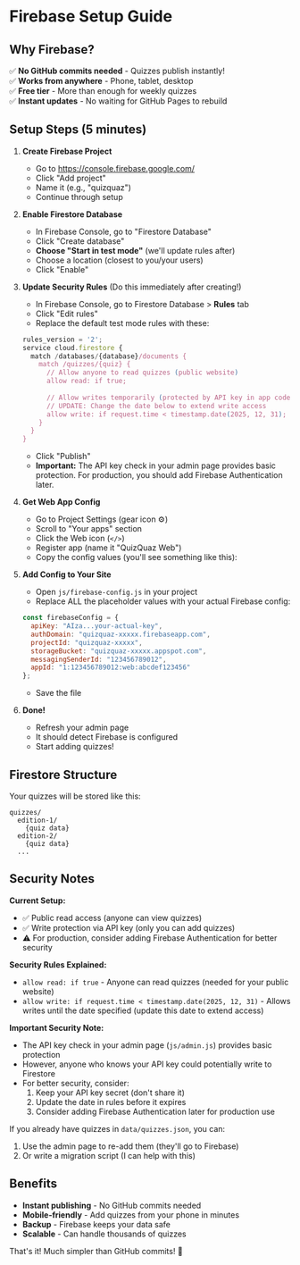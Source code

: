 # Firebase Setup Guide

## Why Firebase?

✅ **No GitHub commits needed** - Quizzes publish instantly!  
✅ **Works from anywhere** - Phone, tablet, desktop  
✅ **Free tier** - More than enough for weekly quizzes  
✅ **Instant updates** - No waiting for GitHub Pages to rebuild  

## Setup Steps (5 minutes)

1. **Create Firebase Project**
   - Go to https://console.firebase.google.com/
   - Click "Add project"
   - Name it (e.g., "quizquaz")
   - Continue through setup

2. **Enable Firestore Database**
   - In Firebase Console, go to "Firestore Database"
   - Click "Create database"
   - **Choose "Start in test mode"** (we'll update rules after)
   - Choose a location (closest to you/your users)
   - Click "Enable"

3. **Update Security Rules** (Do this immediately after creating!)
   - In Firebase Console, go to Firestore Database > **Rules** tab
   - Click "Edit rules"
   - Replace the default test mode rules with these:
   
   ```javascript
   rules_version = '2';
   service cloud.firestore {
     match /databases/{database}/documents {
       match /quizzes/{quiz} {
         // Allow anyone to read quizzes (public website)
         allow read: if true;
         
         // Allow writes temporarily (protected by API key in app code)
         // UPDATE: Change the date below to extend write access
         allow write: if request.time < timestamp.date(2025, 12, 31);
       }
     }
   }
   ```
   
   - Click "Publish"
   - **Important:** The API key check in your admin page provides basic protection. For production, you should add Firebase Authentication later.

4. **Get Web App Config**
   - Go to Project Settings (gear icon ⚙️)
   - Scroll to "Your apps" section
   - Click the Web icon (`</>`)
   - Register app (name it "QuizQuaz Web")
   - Copy the config values (you'll see something like this):

5. **Add Config to Your Site**
   - Open `js/firebase-config.js` in your project
   - Replace ALL the placeholder values with your actual Firebase config:
   
   ```javascript
   const firebaseConfig = {
     apiKey: "AIza...your-actual-key",
     authDomain: "quizquaz-xxxxx.firebaseapp.com",
     projectId: "quizquaz-xxxxx",
     storageBucket: "quizquaz-xxxxx.appspot.com",
     messagingSenderId: "123456789012",
     appId: "1:123456789012:web:abcdef123456"
   };
   ```
   
   - Save the file

6. **Done!**
   - Refresh your admin page
   - It should detect Firebase is configured
   - Start adding quizzes!

## Firestore Structure

Your quizzes will be stored like this:
```
quizzes/
  edition-1/
    {quiz data}
  edition-2/
    {quiz data}
  ...
```

## Security Notes

**Current Setup:**
- ✅ Public read access (anyone can view quizzes)
- ✅ Write protection via API key (only you can add quizzes)
- ⚠️ For production, consider adding Firebase Authentication for better security

**Security Rules Explained:**
- `allow read: if true` - Anyone can read quizzes (needed for your public website)
- `allow write: if request.time < timestamp.date(2025, 12, 31)` - Allows writes until the date specified (update this date to extend access)

**Important Security Note:**
- The API key check in your admin page (`js/admin.js`) provides basic protection
- However, anyone who knows your API key could potentially write to Firestore
- For better security, consider:
  1. Keep your API key secret (don't share it)
  2. Update the date in rules before it expires
  3. Consider adding Firebase Authentication later for production use

If you already have quizzes in `data/quizzes.json`, you can:
1. Use the admin page to re-add them (they'll go to Firebase)
2. Or write a migration script (I can help with this)

## Benefits

- **Instant publishing** - No GitHub commits needed
- **Mobile-friendly** - Add quizzes from your phone in minutes
- **Backup** - Firebase keeps your data safe
- **Scalable** - Can handle thousands of quizzes

That's it! Much simpler than GitHub commits! 🎉
